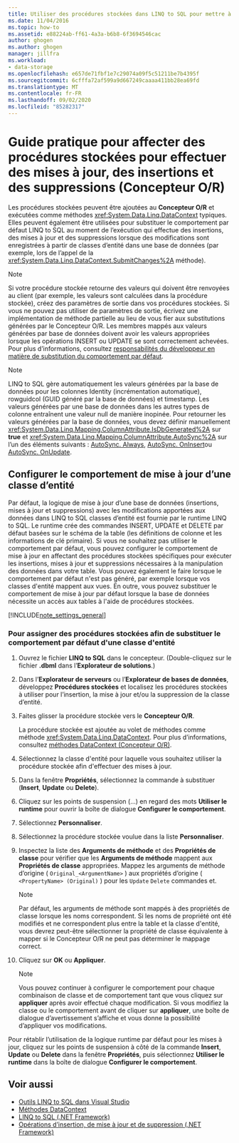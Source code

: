 ```yaml
---
title: Utiliser des procédures stockées dans LINQ to SQL pour mettre à jour des données (Concepteur O/R)
ms.date: 11/04/2016
ms.topic: how-to
ms.assetid: e88224ab-ff61-4a3a-b6b8-6f3694546cac
author: ghogen
ms.author: ghogen
manager: jillfra
ms.workload:
- data-storage
ms.openlocfilehash: e657de71fbf1e7c29074a09f5c51211be7b4395f
ms.sourcegitcommit: 6cfffa72af599a9d667249caaaa411bb28ea69fd
ms.translationtype: MT
ms.contentlocale: fr-FR
ms.lasthandoff: 09/02/2020
ms.locfileid: "85282317"
---
```

# <a name="how-to-assign-stored-procedures-to-perform-updates-inserts-and-deletes-or-designer"></a>Guide pratique pour affecter des procédures stockées pour effectuer des mises à jour, des insertions et des suppressions (Concepteur O/R)

Les procédures stockées peuvent être ajoutées au **Concepteur O/R** et exécutées comme méthodes <xref:System.Data.Linq.DataContext> typiques. Elles peuvent également être utilisées pour substituer le comportement par défaut LINQ to SQL au moment de l’exécution qui effectue des insertions, des mises à jour et des suppressions lorsque des modifications sont enregistrées à partir de classes d’entité dans une base de données (par exemple, lors de l’appel de la <xref:System.Data.Linq.DataContext.SubmitChanges%2A> méthode).

> [!NOTE]
> Si votre procédure stockée retourne des valeurs qui doivent être renvoyées au client (par exemple, les valeurs sont calculées dans la procédure stockée), créez des paramètres de sortie dans vos procédures stockées. Si vous ne pouvez pas utiliser de paramètres de sortie, écrivez une implémentation de méthode partielle au lieu de vous fier aux substitutions générées par le Concepteur O/R. Les membres mappés aux valeurs générées par base de données doivent avoir les valeurs appropriées lorsque les opérations INSERT ou UPDATE se sont correctement achevées. Pour plus d’informations, consultez [responsabilités du développeur en matière de substitution du comportement par défaut](/dotnet/framework/data/adonet/sql/linq/responsibilities-of-the-developer-in-overriding-default-behavior).

> [!NOTE]
> LINQ to SQL gère automatiquement les valeurs générées par la base de données pour les colonnes Identity (incrémentation automatique), rowguidcol (GUID généré par la base de données) et timestamp. Les valeurs générées par une base de données dans les autres types de colonne entraînent une valeur null de manière inopinée. Pour retourner les valeurs générées par la base de données, vous devez définir manuellement <xref:System.Data.Linq.Mapping.ColumnAttribute.IsDbGenerated%2A> sur **true** et <xref:System.Data.Linq.Mapping.ColumnAttribute.AutoSync%2A> sur l’un des éléments suivants : [AutoSync. Always](<xref:System.Data.Linq.Mapping.AutoSync.Always>), [AutoSync. OnInsert](<xref:System.Data.Linq.Mapping.AutoSync.OnInsert>)ou [AutoSync. OnUpdate](<xref:System.Data.Linq.Mapping.AutoSync.OnUpdate>).

## <a name="configure-the-update-behavior-of-an-entity-class"></a>Configurer le comportement de mise à jour d’une classe d’entité

Par défaut, la logique de mise à jour d’une base de données (insertions, mises à jour et suppressions) avec les modifications apportées aux données dans LINQ to SQL classes d’entité est fournie par le runtime LINQ to SQL. Le runtime crée des commandes INSERT, UPDATE et DELETE par défaut basées sur le schéma de la table (les définitions de colonne et les informations de clé primaire). Si vous ne souhaitez pas utiliser le comportement par défaut, vous pouvez configurer le comportement de mise à jour en affectant des procédures stockées spécifiques pour exécuter les insertions, mises à jour et suppressions nécessaires à la manipulation des données dans votre table. Vous pouvez également le faire lorsque le comportement par défaut n'est pas généré, par exemple lorsque vos classes d'entité mappent aux vues. En outre, vous pouvez substituer le comportement de mise à jour par défaut lorsque la base de données nécessite un accès aux tables à l'aide de procédures stockées.

[!INCLUDE[note_settings_general](../data-tools/includes/note_settings_general_md.md)]

### <a name="to-assign-stored-procedures-to-override-the-default-behavior-of-an-entity-class"></a>Pour assigner des procédures stockées afin de substituer le comportement par défaut d'une classe d'entité

1. Ouvrez le fichier **LINQ to SQL** dans le concepteur. (Double-cliquez sur le fichier **.dbml** dans l’**Explorateur de solutions**.)

2. Dans l’**Explorateur de serveurs** ou l’**Explorateur de bases de données**, développez **Procédures stockées** et localisez les procédures stockées à utiliser pour l’insertion, la mise à jour et/ou la suppression de la classe d’entité.

3. Faites glisser la procédure stockée vers le **Concepteur O/R**.

     La procédure stockée est ajoutée au volet de méthodes comme méthode <xref:System.Data.Linq.DataContext>. Pour plus d’informations, consultez [méthodes DataContext (Concepteur O/R)](../data-tools/datacontext-methods-o-r-designer.md).

4. Sélectionnez la classe d'entité pour laquelle vous souhaitez utiliser la procédure stockée afin d'effectuer des mises à jour.

5. Dans la fenêtre **Propriétés**, sélectionnez la commande à substituer (**Insert**, **Update** ou **Delete**).

6. Cliquez sur les points de suspension (...) en regard des mots **Utiliser le runtime** pour ouvrir la boîte de dialogue **Configurer le comportement**.

7. Sélectionnez **Personnaliser**.

8. Sélectionnez la procédure stockée voulue dans la liste **Personnaliser**.

9. Inspectez la liste des **Arguments de méthode** et des **Propriétés de classe** pour vérifier que les **Arguments de méthode** mappent aux **Propriétés de classe** appropriées. Mappez les arguments de méthode d’origine ( `Original_<ArgumentName>` ) aux propriétés d’origine ( `<PropertyName> (Original)` ) pour les `Update` `Delete` commandes et.

    > [!NOTE]
    > Par défaut, les arguments de méthode sont mappés à des propriétés de classe lorsque les noms correspondent. Si les noms de propriété ont été modifiés et ne correspondent plus entre la table et la classe d'entité, vous devrez peut-être sélectionner la propriété de classe équivalente à mapper si le Concepteur O/R ne peut pas déterminer le mappage correct.

10. Cliquez sur **OK** ou **Appliquer**.

    > [!NOTE]
    > Vous pouvez continuer à configurer le comportement pour chaque combinaison de classe et de comportement tant que vous cliquez sur **appliquer** après avoir effectué chaque modification. Si vous modifiez la classe ou le comportement avant de cliquer sur **appliquer**, une boîte de dialogue d’avertissement s’affiche et vous donne la possibilité d’appliquer vos modifications.

Pour rétablir l’utilisation de la logique runtime par défaut pour les mises à jour, cliquez sur les points de suspension à côté de la commande **Insert**, **Update** ou **Delete** dans la fenêtre **Propriétés**, puis sélectionnez **Utiliser le runtime** dans la boîte de dialogue **Configurer le comportement**.

## <a name="see-also"></a>Voir aussi

- [Outils LINQ to SQL dans Visual Studio](../data-tools/linq-to-sql-tools-in-visual-studio2.md)
- [Méthodes DataContext](../data-tools/datacontext-methods-o-r-designer.md)
- [LINQ to SQL (.NET Framework)](/dotnet/framework/data/adonet/sql/linq/index)
- [Opérations d’insertion, de mise à jour et de suppression (.NET Framework)](/dotnet/framework/data/adonet/sql/linq/insert-update-and-delete-operations)
